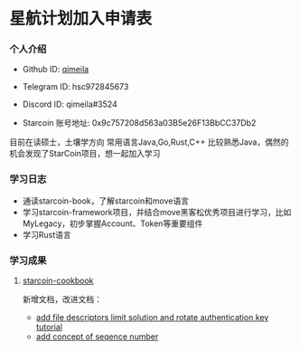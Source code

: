

# 星航计划加入申请表


### 个人介绍

* Github ID: [qimeila](https://github.com/qimeila)

* Telegram ID: hsc972845673

* Discord ID: qimeila#3524

* Starcoin 账号地址: 0x9c757208d563a03B5e26F13BbCC37Db2

目前在读硕士，土壤学方向
常用语言Java,Go,Rust,C++
比较熟悉Java，偶然的机会发现了StarCoin项目，想一起加入学习


### 学习日志

* 通读starcoin-book，了解starcoin和move语言
* 学习starcoin-framework项目，并结合move黑客松优秀项目进行学习，比如MyLegacy，初步掌握Account、Token等重要组件
* 学习Rust语言

### 学习成果

1. [starcoin-cookbook](https://github.com/starcoinorg/starcoin-cookbook)
    
    新增文档，改进文档：

    - [add file descriptors limit solution and rotate authentication key tutorial](https://github.com/starcoinorg/starcoin-cookbook/pull/85)
    - [add concept of seqence number](https://github.com/starcoinorg/starcoin-cookbook/pull/93)

